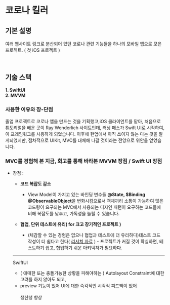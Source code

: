 # 코로나 킬러

## 기본 설명
여러 웹사이트 링크로 분산되어 있던 코로나 관련 기능들을 하나의 모바일 앱으로 모은 프로젝트.
( 첫 iOS 프로젝트 )

<br>

## 기술 스택<br>

**1. SwiftUI**<br>
**2. MVVM**<br>

### 사용한 이유와 장-단점

졸업 프로젝트로 코로나 앱을 만드는 것을 기획했고,iOS 클라이언트를 맡아, 처음으로 튜토리얼을 배운 곳이 Ray Wenderlich 사이트인데, 러닝 패스가 Swift UI로 시작하여, 이 프레임워크를 사용하게 되었습니다. 이후에 현업에서 아직 쓰이지 않는 다는 것을 알게되었지만, 점차적으로 UIKit, MVC를 대체해 나갈 것이라는 전앙으로 위안을 얻었습니다.

### MVC를 경험해 본 지금, 회고를 통해 바라본 MVVM 장점 / Swift UI 장점
  * 장점 :<br>
    * **코드 복잡도 감소**<br>
  
      * View Model이 가지고 있는 바인딩 변수들 **@State, $Binding @ObservableObject**을  변화시킴으로서 객체끼리 소통이 가능하여 많은 코드량이 요구되는 MVC에서 사용되는 디자인 패턴이 요구하는 코드들에 비해 복잡도를 낮추고, 가독성을 늘릴 수 있습니다.
    * **협업, 단위 테스트에 유리( for 크고 장기적인 프로젝트 )**
      * (체감할 수 있는 경험은 없으나 협업과 테스트에 더 유리하다)테스트 코드 작성이 더 쉽다고 한다( [리서치 자료](https://greedy0110.tistory.com/56) ) - 프로젝트가 커질 것이 확실하면, 테스트하기 쉽고, 협업하기 쉬운 아키텍처가 필요하다.
    
    ----
    SwiftUI<br>

     * ( 애매한 또는 충돌가능한 상황을 피해야하는 ) Autolayout Constraint에 대한 고려를 하지 않아도 되고, 
     * preview 기능이 있어 UI에 대한 즉각적인 시각적 피드백이 있어<br><br>
            생산성 향상

